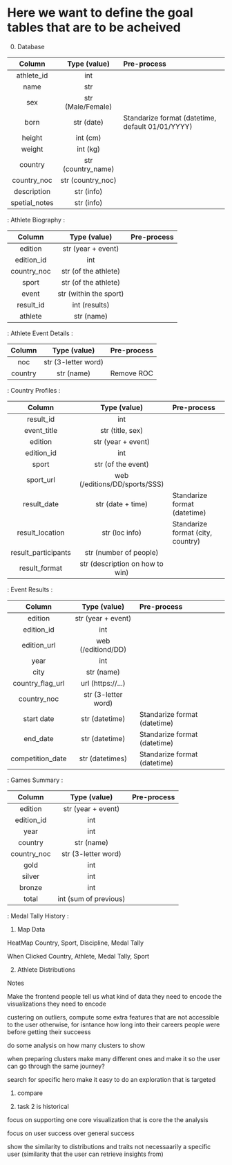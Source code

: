# Here we want to define the goal tables that are to be acheived

0) Database

| Column | Type (value) | Pre-process |
| :-: | :-: | :-- |
| athlete_id      | int                ||
| name            | str                ||
| sex             | str (Male/Female)  ||
| born            | str (date)         | Standarize format (datetime, default 01/01/YYYY) |
| height          | int (cm)           ||
| weight          | int (kg)           ||
| country         | str (country_name) ||
| country_noc     | str (country_noc)  ||
| description     | str (info)         ||
| spetial_notes   | str (info)         ||
: Athlete Biography :

| Column | Type (value) | Pre-process |
| :-: | :-: | :-- |
| edition     | str (year + event)      ||
| edition_id  | int                     ||
| country_noc | str (of the athlete)    ||
| sport       | str (of the athlete)    ||
| event       | str (within the sport)  ||
| result_id   | int (results)           ||
| athlete     | str (name)              ||
: Athlete Event Details :

| Column | Type (value) | Pre-process |
| :-: | :-: | :-- |
| noc       | str (3-letter word)   ||
| country   | str (name)            | Remove ROC |
: Country Profiles :

| Column | Type (value) | Pre-process |
| :-: | :-: | :-- |
| result_id             | int                               ||
| event_title           | str (title, sex)                  ||
| edition               | str (year + event)                ||
| edition_id            | int                               ||
| sport                 | str (of the event)                ||
| sport_url             | web (/editions/DD/sports/SSS)     ||
| result_date           | str (date + time)                 | Standarize format (datetime) |
| result_location       | str (loc info)                    | Standarize format (city, country) |
| result_participants   | str (number of people)            ||
| result_format         | str (description on how to win)   ||
: Event Results :

| Column | Type (value) | Pre-process |
| :-: | :-: | :-- |
| edition           | str (year + event)    ||
| edition_id        | int                   ||
| edition_url       | web (/editiond/DD)    ||
| year              | int                   ||
| city              | str (name)            ||
| country_flag_url  | url (https://...)     ||
| country_noc       | str (3-letter word)   ||
| start date        | str (datetime)        | Standarize format (datetime)
| end_date          | str (datetime)        | Standarize format (datetime)
| competition_date  | str (datetimes)       | Standarize format (datetime)
: Games Summary :

| Column | Type (value) | Pre-process |
| :-: | :-: | :-- |
| edition           | str (year + event)    ||
| edition_id        | int                   ||
| year              | int                   ||
| country           | str (name)            ||
| country_noc       | str (3-letter word)   ||
| gold              | int                   ||
| silver            | int                   ||
| bronze            | int                   ||
| total             | int (sum of previous) ||
: Medal Tally History :

1) Map Data

HeatMap
Country, Sport, Discipline, Medal Tally

When Clicked
Country, Athlete, Medal Tally, Sport


2) Athlete Distributions



Notes


Make the frontend people tell us what kind of data they need to encode the visualizations they need to encode

custering on outliers, compute some extra features that are not accessible to the user otherwise, for isntance how long into their careers people were before getting their succeess

do some analysis on how many clusters to show

when preparing clusters make many different ones and make it so the user can go through the same journey?

search for specific hero
make it easy to do an exploration that is targeted


1) compare

2) task 2 is historical

focus on supporting one core visualization that is core the the analysis

focus on user success over general success

show the similarity to distributions and traits not necessaarily a specific user (similarity that the user can retrieve insights from)

